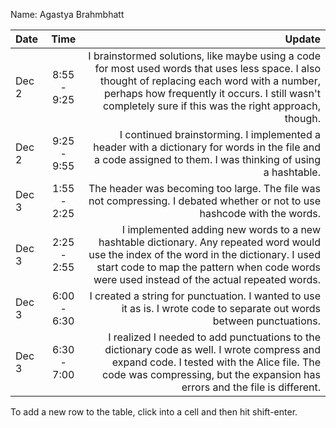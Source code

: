 Name: Agastya Brahmbhatt

| Date  |    Time     |                                                                                                                                                                                                                                                    Update |
|:------|:-----------:|----------------------------------------------------------------------------------------------------------------------------------------------------------------------------------------------------------------------------------------------------------:|
| Dec 2 | 8:55 - 9:25 | I brainstormed solutions, like maybe using a code for most used words that uses less space. I also thought of replacing each word with a number, perhaps how frequently it occurs. I still wasn't completely sure if this was the right approach, though. |
| Dec 2 | 9:25 - 9:55 |                                                                                               I continued brainstorming. I implemented a header with a dictionary for words in the file and a code assigned to them. I was thinking of using a hashtable. |
| Dec 3 | 1:55 - 2:25 |                                                                                                                                 The header was becoming too large. The file was not compressing. I debated whether or not to use hashcode with the words. |
| Dec 3 | 2:25 - 2:55 |                   I implemented adding new words to a new hashtable dictionary. Any repeated word would use the index of the word in the dictionary. I used start code to map the pattern when code words were used instead of the actual repeated words. |
| Dec 3 | 6:00 - 6:30 |                                                                                                                                    I created a string for punctuation. I wanted to use it as is. I wrote code to separate out words between punctuations. |
| Dec 3 | 6:30 - 7:00 |                                I realized I needed to add punctuations to the dictionary code as well. I wrote compress and expand code.  I tested with the Alice file. The code was compressing, but the expansion has errors and the file is different. |


To add a new row to the table, click into a cell and then hit shift-enter.